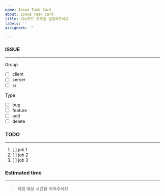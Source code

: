 ```yaml
---
name: Issue Task Card
about: Issue Task Card
title: 이슈카드 제목을 설정해주세요
labels: ''
assignees: ''

---
```


### ISSUE
***
Group
- [ ] client
- [ ] server
- [ ] sr

Type
- [ ] bug
- [ ] feature
- [ ] add
- [ ] delete

### TODO
***
1. [ ] job 1
2. [ ] job 2
3. [ ] job 3

### Estimated time
***
> 작업 예상 시간을 적어주세요
